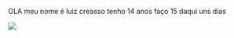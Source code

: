 OLA meu nome é luiz creasso tenho 14 anos faço 15 daqui uns dias


![](https://encrypted-tbn0.gstatic.com/images?q=tbn:ANd9GcTHgeTm0eQEf0TFMznuHvQu3khFaCCzZMl_ypLkXbBaEv1-owSVjpIWkI5dwx7rFj2xCh4&usqp=CAU)


